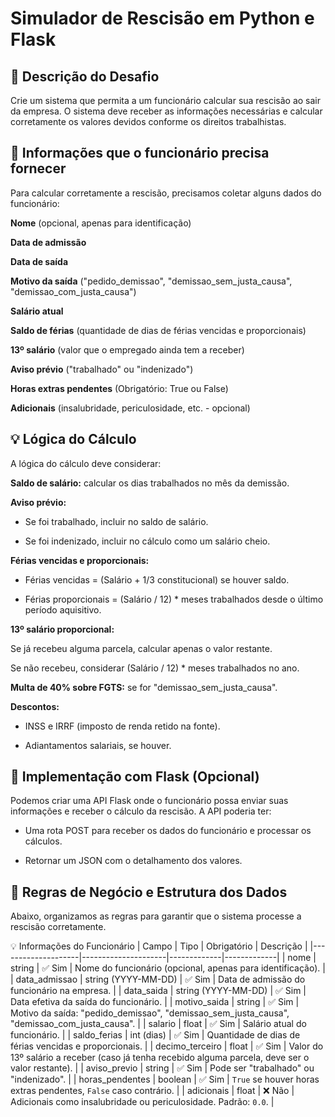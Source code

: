 # Simulador de Rescisão em Python e Flask

## 📝  Descrição do Desafio

Crie um sistema que permita a um funcionário calcular sua rescisão ao sair da empresa. O sistema deve receber as informações necessárias e calcular corretamente os valores devidos conforme os direitos trabalhistas.

## 📌 Informações que o funcionário precisa fornecer

Para calcular corretamente a rescisão, precisamos coletar alguns dados do funcionário:

<b>Nome</b> (opcional, apenas para identificação)

<b>Data de admissão</b>

<b>Data de saída</b>

<b>Motivo da saída</b> ("pedido_demissao", "demissao_sem_justa_causa", "demissao_com_justa_causa")

<b>Salário atual</b>

<b>Saldo de férias</b> (quantidade de dias de férias vencidas e proporcionais)

<b>13º salário</b> (valor que o empregado ainda tem a receber)

<b>Aviso prévio</b> ("trabalhado" ou "indenizado")

<b>Horas extras pendentes</b> (Obrigatório: True ou False)

<b>Adicionais</b> (insalubridade, periculosidade, etc. - opcional)

## 💡 Lógica do Cálculo

A lógica do cálculo deve considerar:

<b>Saldo de salário:</b> calcular os dias trabalhados no mês da demissão.

<b>Aviso prévio:</b>

- Se foi trabalhado, incluir no saldo de salário.

- Se foi indenizado, incluir no cálculo como um salário cheio.

<b>Férias vencidas e proporcionais:</b>

- Férias vencidas = (Salário + 1/3 constitucional) se houver saldo.

- Férias proporcionais = (Salário / 12) * meses trabalhados desde o último período aquisitivo.

<b>13º salário proporcional:</b>

Se já recebeu alguma parcela, calcular apenas o valor restante.

Se não recebeu, considerar (Salário / 12) * meses trabalhados no ano.

<b>Multa de 40% sobre FGTS:</b> se for "demissao_sem_justa_causa".

<b>Descontos:</b>

- INSS e IRRF (imposto de renda retido na fonte).

- Adiantamentos salariais, se houver.

## 🚀 Implementação com Flask (Opcional)

Podemos criar uma API Flask onde o funcionário possa enviar suas informações e receber o cálculo da rescisão. A API poderia ter:

- Uma rota POST para receber os dados do funcionário e processar os cálculos.

- Retornar um JSON com o detalhamento dos valores.

## 📌 Regras de Negócio e Estrutura dos Dados

Abaixo, organizamos as regras para garantir que o sistema processe a rescisão corretamente.

💡 Informações do Funcionário
| Campo              | Tipo                 | Obrigatório | Descrição |
|--------------------|---------------------|-------------|-------------|
| nome              | string               | ✅ Sim  | Nome do funcionário (opcional, apenas para identificação). |
| data_admissao     | string (YYYY-MM-DD)  | ✅ Sim   | Data de admissão do funcionário na empresa. |
| data_saida        | string (YYYY-MM-DD)  | ✅ Sim   | Data efetiva da saída do funcionário. |
| motivo_saida      | string               | ✅ Sim   | Motivo da saída: "pedido_demissao", "demissao_sem_justa_causa", "demissao_com_justa_causa". |
| salario          | float                | ✅ Sim   | Salário atual do funcionário. |
| saldo_ferias     | int (dias)           | ✅ Sim   | Quantidade de dias de férias vencidas e proporcionais. |
| decimo_terceiro  | float                | ✅ Sim   | Valor do 13º salário a receber (caso já tenha recebido alguma parcela, deve ser o valor restante). |
| aviso_previo     | string               | ✅ Sim   | Pode ser "trabalhado" ou "indenizado". |
| horas_pendentes  | boolean              | ✅ Sim   | `True` se houver horas extras pendentes, `False` caso contrário. |
| adicionais       | float                | ❌ Não  | Adicionais como insalubridade ou periculosidade. Padrão: `0.0`. |
